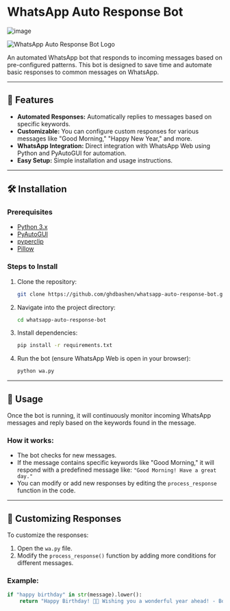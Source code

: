 # WhatsApp Auto Response Bot
![image](https://github.com/user-attachments/assets/76ab1faa-8ff8-4cac-920a-21b9823bd8b1)


![WhatsApp Auto Response Bot Logo](https://via.placeholder.com/150)  <!-- Replace with your project logo or image URL -->

An automated WhatsApp bot that responds to incoming messages based on pre-configured patterns. This bot is designed to save time and automate basic responses to common messages on WhatsApp.

---

## 🚀 Features
- **Automated Responses:** Automatically replies to messages based on specific keywords.
- **Customizable:** You can configure custom responses for various messages like "Good Morning," "Happy New Year," and more.
- **WhatsApp Integration:** Direct integration with WhatsApp Web using Python and PyAutoGUI for automation.
- **Easy Setup:** Simple installation and usage instructions.

---

## 🛠️ Installation

### Prerequisites
- [Python 3.x](https://www.python.org/)
- [PyAutoGUI](https://pyautogui.readthedocs.io/en/latest/)
- [pyperclip](https://pyperclip.readthedocs.io/en/latest/)
- [Pillow](https://pillow.readthedocs.io/en/stable/)

### Steps to Install
1. Clone the repository:
    ```bash
    git clone https://github.com/ghdbashen/whatsapp-auto-response-bot.git
    ```

2. Navigate into the project directory:
    ```bash
    cd whatsapp-auto-response-bot
    ```

3. Install dependencies:
    ```bash
    pip install -r requirements.txt
    ```

4. Run the bot (ensure WhatsApp Web is open in your browser):
    ```bash
    python wa.py
    ```

---

## 🔧 Usage

Once the bot is running, it will continuously monitor incoming WhatsApp messages and reply based on the keywords found in the message.

### How it works:
- The bot checks for new messages.
- If the message contains specific keywords like "Good Morning," it will respond with a predefined message like: `"Good Morning! Have a great day."`
- You can modify or add new responses by editing the `process_response` function in the code.

---

## 📄 Customizing Responses

To customize the responses:
1. Open the `wa.py` file.
2. Modify the `process_response()` function by adding more conditions for different messages.

### Example:
```python
if "happy birthday" in str(message).lower():
    return "Happy Birthday! 🎉🎂 Wishing you a wonderful year ahead! - Bot"

